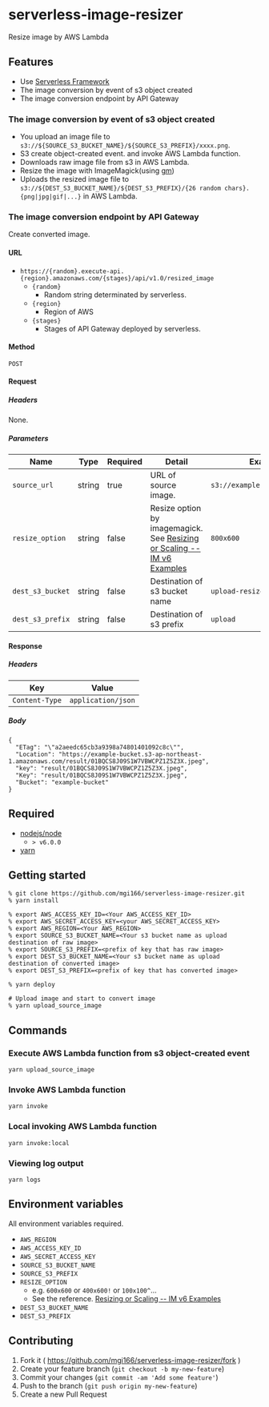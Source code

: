 # serverless-image-resizer
Resize image by AWS Lambda

## Features

* Use [Serverless Framework](https://github.com/serverless/serverless#features)
* The image conversion by event of s3 object created
* The image conversion endpoint by API Gateway

### The image conversion by event of s3 object created

* You upload an image file to `s3://${SOURCE_S3_BUCKET_NAME}/${SOURCE_S3_PREFIX}/xxxx.png`.
* S3 create object-created event. and invoke AWS Lambda function.
* Downloads raw image file from s3 in AWS Lambda.
* Resize the image with ImageMagick(using [gm](https://github.com/aheckmann/gm))
* Uploads the resized image file to `s3://${DEST_S3_BUCKET_NAME}/${DEST_S3_PREFIX}/{26 random chars}.{png|jpg|gif|...}` in AWS Lambda.

### The image conversion endpoint by API Gateway

Create converted image.

#### URL

* `https://{random}.execute-api.{region}.amazonaws.com/{stages}/api/v1.0/resized_image`
  * `{random}`
    * Random string determinated by serverless.
  * `{region}`
    * Region of AWS
  * `{stages}`
    * Stages of API Gateway deployed by serverless.

#### Method

`POST`

#### Request
##### Headers

None.

##### Parameters

|Name|Type|Required|Detail|Example|
|---|---|---|---|---|
|`source_url`| string | true | URL of source image. | `s3://examples.com/image.png` |
|`resize_option`| string | false | Resize option by imagemagick. See [Resizing or Scaling -- IM v6 Examples](http://www.imagemagick.org/Usage/resize/#resize) | `800x600` |
|`dest_s3_bucket`| string | false | Destination of s3 bucket name | `upload-resized-image-bucket` |
|`dest_s3_prefix`| string | false | Destination of s3 prefix | `upload` |

#### Response
##### Headers

|Key|Value|
|---|---|
|`Content-Type`|`application/json`|

##### Body

```
{
  "ETag": "\"a2aeedc65cb3a9398a74801401092c8c\"",
  "Location": "https://example-bucket.s3-ap-northeast-1.amazonaws.com/result/01BQCS8J09S1W7VBWCPZ1Z5Z3X.jpeg",
  "key": "result/01BQCS8J09S1W7VBWCPZ1Z5Z3X.jpeg",
  "Key": "result/01BQCS8J09S1W7VBWCPZ1Z5Z3X.jpeg",
  "Bucket": "example-bucket"
}
```

## Required

* [nodejs/node](https://github.com/nodejs/node)
  * `> v6.0.0`
* [yarn](https://github.com/yarnpkg/yarn)

## Getting started

```
% git clone https://github.com/mgi166/serverless-image-resizer.git
% yarn install

% export AWS_ACCESS_KEY_ID=<Your AWS_ACCESS_KEY_ID>
% export AWS_SECRET_ACCESS_KEY=<your AWS_SECRET_ACCESS_KEY>
% export AWS_REGION=<Your AWS_REGION>
% export SOURCE_S3_BUCKET_NAME=<Your s3 bucket name as upload destination of raw image>
% export SOURCE_S3_PREFIX=<prefix of key that has raw image>
% export DEST_S3_BUCKET_NAME=<Your s3 bucket name as upload destination of converted image>
% export DEST_S3_PREFIX=<prefix of key that has converted image>

% yarn deploy

# Upload image and start to convert image
% yarn upload_source_image
```

## Commands

### Execute AWS Lambda function from s3 object-created event

```
yarn upload_source_image
```

### Invoke AWS Lambda function

```
yarn invoke
```

### Local invoking AWS Lambda function

```
yarn invoke:local
```

### Viewing log output

```
yarn logs
```

## Environment variables

All environment variables required.

* `AWS_REGION`
* `AWS_ACCESS_KEY_ID`
* `AWS_SECRET_ACCESS_KEY`
* `SOURCE_S3_BUCKET_NAME`
* `SOURCE_S3_PREFIX`
* `RESIZE_OPTION`
   * e.g. `600x600` or `400x600!` or `100x100^`...
   * See the reference. [Resizing or Scaling -- IM v6 Examples](http://www.imagemagick.org/Usage/resize/#resize)
* `DEST_S3_BUCKET_NAME`
* `DEST_S3_PREFIX`

## Contributing

1. Fork it ( https://github.com/mgi166/serverless-image-resizer/fork )
2. Create your feature branch (`git checkout -b my-new-feature`)
3. Commit your changes (`git commit -am 'Add some feature'`)
4. Push to the branch (`git push origin my-new-feature`)
5. Create a new Pull Request
